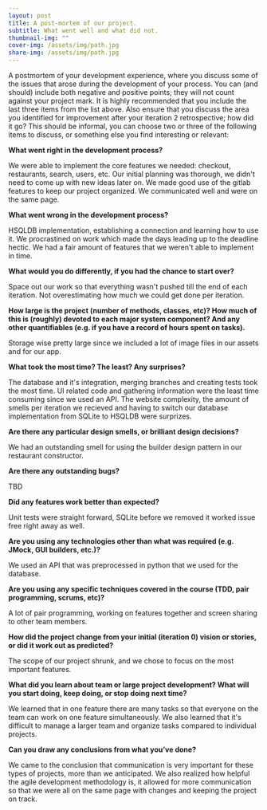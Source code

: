 ```yaml
---
layout: post
title: A post-mortem of our project.
subtitle: What went well and what did not.
thumbnail-img: ""
cover-img: /assets/img/path.jpg
share-img: /assets/img/path.jpg
---
```


A postmortem of your development experience, where you discuss some of the issues that arose during the development of your process. You can (and should) include both negative and positive points; they will not count against your project mark. It is highly recommended that you include the last three items from the list above. Also ensure that you discuss the area you identified for improvement after your iteration 2 retrospective; how did it go? This should be informal, you can choose two or three of the following items to discuss, or something else you find interesting or relevant:


**What went right in the development process?**


We were able to implement the core features we needed: checkout, restaurants, search, users, etc.
Our initial planning was thorough, we didn't need to come up with new ideas later on.
We made good use of the gitlab features to keep our project organized. 
We communicated well and were on the same page. 


**What went wrong in the development process?**


HSQLDB implementation, establishing a connection and learning how to use it. 
We procrastined on work which made the days leading up to the deadline hectic. 
We had a fair amount of features that we weren't able to implement in time. 


**What would you do differently, if you had the chance to start over?**


Space out our work so that everything wasn't pushed till the end of each iteration.
Not overestimating how much we could get done per iteration.


**How large is the project (number of methods, classes, etc)? How much of this is (roughly) devoted to each major system component? And any other quantifiables (e.g. if you have a record of hours spent on tasks).**


Storage wise pretty large since we included a lot of image files in our assets and for our app.


**What took the most time? The least? Any surprises?**


The database and it's integration, merging branches and creating tests took the most time. 
UI related code and gathering information were the least time consuming since we used an API.
The website complexity, the amount of smells per iteration we recieved and having to switch our database implementation from SQLite to HSQLDB were surprizes. 


**Are there any particular design smells, or brilliant design decisions?**


We had an outstanding smell for using the builder design pattern in our restaurant constructor.

**Are there any outstanding bugs?**


TBD

**Did any features work better than expected?**


Unit tests were straight forward, SQLite before we removed it worked issue free right away as well.


**Are you using any technologies other than what was required (e.g. JMock, GUI builders, etc.)?**


We used an API that was preprocessed in python that we used for the database.


**Are you using any specific techniques covered in the course (TDD, pair programming, scrums, etc)?**


A lot of pair programming, working on features together and screen sharing to other team members. 


**How did the project change from your initial (iteration 0) vision or stories, or did it work out as predicted?**


The scope of our project shrunk, and we chose to focus on the most important features.


**What did you learn about team or large project development? What will you start doing, keep doing, or stop doing next time?**


We learned that in one feature there are many tasks so that everyone on the team can work on one feature simultaneously. We also learned that it's difficult to manage a larger team and organize tasks compared to individual projects.


**Can you draw any conclusions from what you’ve done?**


We came to the conclusion that communication is very important for these types of projects, more than we anticipated. We also realized how helpful the agile development methodology is, it allowed for more communication so that we were all on the same page with changes and keeping the project on track. 
